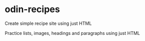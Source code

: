 # odin-recipes
Create simple recipe site using just HTML

Practice lists, images, headings and paragraphs using just HTML

